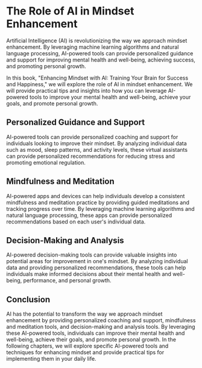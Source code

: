 The Role of AI in Mindset Enhancement
===================================================

Artificial Intelligence (AI) is revolutionizing the way we approach mindset enhancement. By leveraging machine learning algorithms and natural language processing, AI-powered tools can provide personalized guidance and support for improving mental health and well-being, achieving success, and promoting personal growth.

In this book, "Enhancing Mindset with AI: Training Your Brain for Success and Happiness," we will explore the role of AI in mindset enhancement. We will provide practical tips and insights into how you can leverage AI-powered tools to improve your mental health and well-being, achieve your goals, and promote personal growth.

Personalized Guidance and Support
---------------------------------

AI-powered tools can provide personalized coaching and support for individuals looking to improve their mindset. By analyzing individual data such as mood, sleep patterns, and activity levels, these virtual assistants can provide personalized recommendations for reducing stress and promoting emotional regulation.

Mindfulness and Meditation
--------------------------

AI-powered apps and devices can help individuals develop a consistent mindfulness and meditation practice by providing guided meditations and tracking progress over time. By leveraging machine learning algorithms and natural language processing, these apps can provide personalized recommendations based on each user's individual data.

Decision-Making and Analysis
----------------------------

AI-powered decision-making tools can provide valuable insights into potential areas for improvement in one's mindset. By analyzing individual data and providing personalized recommendations, these tools can help individuals make informed decisions about their mental health and well-being, performance, and personal growth.

Conclusion
----------

AI has the potential to transform the way we approach mindset enhancement by providing personalized coaching and support, mindfulness and meditation tools, and decision-making and analysis tools. By leveraging these AI-powered tools, individuals can improve their mental health and well-being, achieve their goals, and promote personal growth. In the following chapters, we will explore specific AI-powered tools and techniques for enhancing mindset and provide practical tips for implementing them in your daily life.
